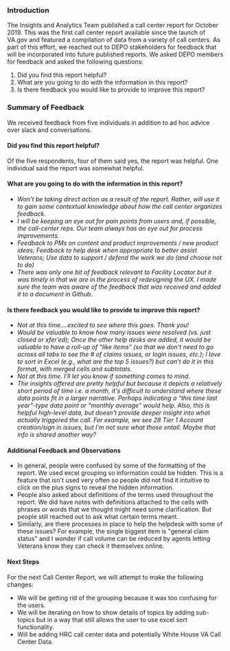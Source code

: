 ### Introduction

The Insights and Analytics Team published a call center report for October 2019. This was the first call center report available since the 
launch of VA.gov and featured a compilation of data from a variety of call centers. As part of this effort, we reached out to DEPO 
stakeholders for feedback that will be incorporated into future published reports. We asked DEPO members for feedback and asked the 
following questions:

1. Did you find this report helpful?
2. What are you going to do with the information in this report?
3. Is there feedback you would like to provide to improve this report? 

### Summary of Feedback

We received feedback from five individuals in addition to ad hoc advice over slack and conversations. 

#### Did you find this report helpful?
Of the five respondents, four of them said yes, the report was helpful. One individual said the report was somewhat helpful.

#### What are you going to do with the information in this report?
  * *Won't be taking direct action as a result of the report. Rather, will use it to gain some contextual knowledge about how the call center organizes feedback.*
  * *I will be keeping an eye out for pain points from users and, if possible, the call-center reps. Our team always has an eye out for process improvements.*
  * *Feedback to PMs on content and product improvements / new product ideas; Feedback to help desk when appropriate to better assist Veterans; 
  Use data to support / defend the work we do (and choose not to do)*
  * *There was only one bit of feedback relevant to Facility Locator but it was timely in that we are in the process of redesigning the UX. I made sure the team 
  was aware of the feedback that was received and added it to a document in Github.*  

#### Is there feedback you would like to provide to improve this report?
  * *Not at this time....excited to see where this goes. Thank you!*
  * *Would be valuable to know how many issues were resolved (vs. just closed or xfer’ed); Once the other help desks are added, it would be valuable to have a roll-up of “like items” 
  (so that we don’t need to go across all tabs to see the # of claims issues, or login issues, etc.); I love to sort in Excel (e.g., what are the top 5 issues?) but can’t do it in 
  this format, with merged cells and subtotals.*
  * *Not at this time. I’ll let you know if something comes to mind.*
  * *The insights offered are pretty helpful but because it depicts a relatively short period of time i.e. a month, it's difficult to understand where these data points fit in a larger narrative. 
  Perhaps indicating a "this time last year"-type data point or "monthly average" would help. Also, this is helpful high-level data, but doesn't provide deeper insight into what actually triggered the call. 
  For example, we see 28 Tier 1 Account creation/sign in issues, but I'm not sure what those entail. Maybe that info is shared another way?*
  
  #### Additional Feedback and Observations
  * In general, people were confused by some of the formatting of the report. We used excel grouping so information could be hidden. This is a feature 
    that isn't used very often so people did not find it intuitive to click on the plus signs to reveal the hidden information.
  * People also asked about definitions of the terms used throughout the report. We did have notes with definitions attached to the cells with phrases or words that we thought
    might need some clarification. But people still reached out to ask what certain terms meant. 
  * Similarly, are there processes in place to help the helpdesk with some of these issues? For example, the single biggest item is "general 
    claim status" and I wonder if call volume can be reduced by agents letting Veterans know they can check it themselves online. 

#### Next Steps

For the next Call Center Report, we will attempt to make the following changes:

  * We will be getting rid of the grouping because it was too confusing for the users. 
  * We will be iterating on how to show details of topics by adding sub-topics but in a way that still allows the user to use excel sort functionality.
  * Will be adding HRC call center data and potentially White House VA Call Center Data.
 
  





